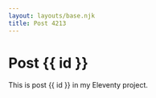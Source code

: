 ```yaml
---
layout: layouts/base.njk
title: Post 4213
---
```


# Post {{ id }}

This is post {{ id }} in my Eleventy project.
